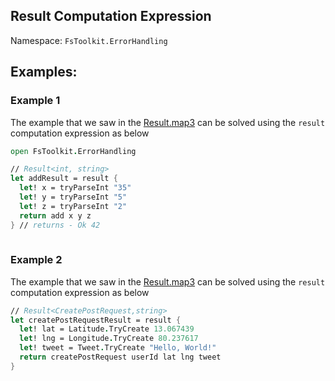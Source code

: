 ## Result Computation Expression

Namespace: `FsToolkit.ErrorHandling`

## Examples:

### Example 1

The example that we saw in the [Result.map3](../result/map3.md#example-1) can be solved using the `result` computation expression as below

```fsharp
open FsToolkit.ErrorHandling

// Result<int, string>
let addResult = result {
  let! x = tryParseInt "35"
  let! y = tryParseInt "5"
  let! z = tryParseInt "2"
  return add x y z
} // returns - Ok 42
 
```

### Example 2

The example that we saw in the [Result.map3](../result/map3.md#a-example-2) can be solved using the `result` computation expression as below

```fsharp
// Result<CreatePostRequest,string>
let createPostRequestResult = result {
  let! lat = Latitude.TryCreate 13.067439
  let! lng = Longitude.TryCreate 80.237617
  let! tweet = Tweet.TryCreate "Hello, World!"
  return createPostRequest userId lat lng tweet
} 
```